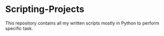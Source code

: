 # Scripting-Projects
This repository contains all my written scripts mostly in Python to perform specific task.
